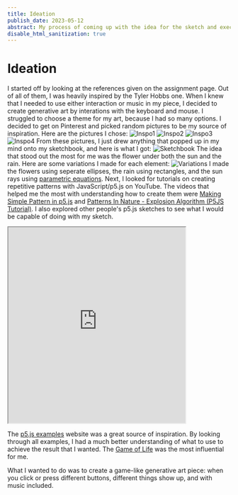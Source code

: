```yaml
---
title: Ideation
publish_date: 2023-05-12
abstract: My process of coming up with the idea for the sketch and executing the sketch.
disable_html_sanitization: true
---
```

# Ideation
I started off by looking at the references given on the assignment page. Out of all of them, I was heavily inspired by the Tyler Hobbs one. When I knew that I needed to use either interaction or music in my piece, I decided to create generative art by interations with the keyboard and mouse.
I struggled to choose a theme for my art, because I had so many options. I decided to get on Pinterest and picked random pictures to be my source of inspiration. Here are the pictures I chose:
![Inspo1](../images/1b826fe4c368013477999bd19fe2d997.jpg)
![Inspo2](../images/75b60dbd0e5509b2b13a940d4796e133.jpg)
![Inspo3](../images/b7bffc2b6010688e21c9e01e0682519a.jpg)
![Inspo4](../images/bdd2cf884b793564a4fca38295e26eea.jpg)
From these pictures, I just drew anything that popped up in my mind onto my sketchbook, and here is what I got:
![Sketchbook](../images/20230512_180212.jpg)
The idea that stood out the most for me was the flower under both the sun and the rain. Here are some variations I made for each element:
![Variations](../images/20230512_180228.jpg)
I made the flowers using seperate ellipses, the rain using rectangles, and the sun rays using [parametric equations](https://p5js.org/examples/math-parametric-equations.html).
Next, I looked for tutorials on creating repetitive patterns with JavaScript/p5.js on YouTube. The videos that helped me the most with understanding how to create them were [Making Simple Pattern in p5.js](https://www.youtube.com/watch?v=ig0q6vfpD38) and [Patterns In Nature - Explosion Algorithm (P5JS Tutorial)](https://www.youtube.com/watch?v=B1prjzjtwLY). I also explored other people's p5.js sketches to see what I would be capable of doing with my sketch.

<iframe width="400" height="442" src="https://editor.p5js.org/Luxapodular/full/fla_YPt14"></iframe>

The [p5.js examples](https://p5js.org/examples/) website was a great source of inspiration. By looking through all examples, I had a much better understanding of what to use to achieve the result that I wanted. The [Game of Life](https://p5js.org/examples/simulate-game-of-life.html) was the most influential for me.

What I wanted to do was to create a game-like generative art piece: when you click or press different buttons, different things show up, and with music included. 